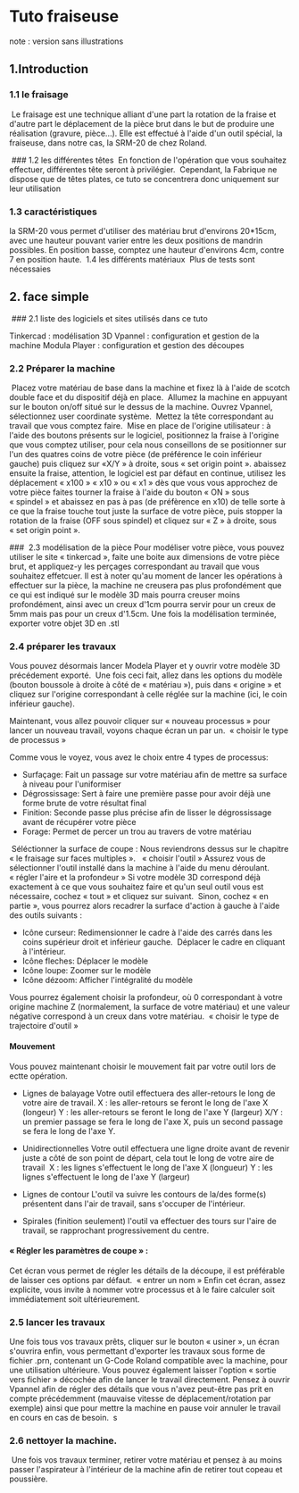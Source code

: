 # Tuto fraiseuse

note : version sans illustrations

## 1.Introduction 
### 1.1 le fraisage
 Le fraisage est une technique alliant d'une part la rotation de la fraise et d'autre part le déplacement de la pièce brut dans le but de produire une réalisation (gravure, pièce...). Elle est effectué à l'aide d'un outil spécial, la fraiseuse, dans notre cas, la SRM-20 de chez Roland.

 ### 1.2 les différentes têtes
 En fonction de l'opération que vous souhaitez effectuer, différentes tête seront à privilégier. <reprendre la page du manuel dessus> Cependant, la Fabrique ne dispose que de têtes plates, ce tuto se concentrera donc uniquement sur leur utilisation

### 1.3 caractéristiques

la SRM-20 vous permet d'utiliser des matériau brut d'environs 20*15cm, avec une hauteur pouvant varier entre les deux positions de mandrin possibles. En position basse, comptez une hauteur d'environs 4cm, contre 7 en position haute.  1.4 les différents matériaux
 Plus de tests sont nécessaies  

## 2. face simple

 ### 2.1 liste des logiciels et sites utilisés dans ce tuto

Tinkercad : modélisation 3D Vpannel : configuration et gestion de la machine
Modula Player : configuration et gestion des découpes  


### 2.2 Préparer la machine
 Placez votre matériau de base dans la machine et fixez là à l'aide de scotch double face et du dispositif déjà en place.  Allumez la machine en appuyant sur le bouton on/off situé sur le dessus de la machine. Ouvrez Vpannel, sélectionnez user coordinate système.  Mettez la tête correspondant au travail que vous comptez faire.  Mise en place de l'origine utilisateur : à l'aide des boutons présents sur le logiciel, positionnez la fraise à l'origine que vous comptez utiliser, pour cela nous conseillons de se positionner sur l'un des quatres coins de votre pièce (de préférence le coin inférieur gauche) puis cliquez sur «X/Y » à droite, sous « set origin point ». abaissez ensuite la fraise, attention, le logiciel est par défaut en continue, utilisez les déplacement « x100 » « x10 » ou « x1 » dès que vous vous approchez de votre pièce faites tourner la fraise à l'aide du bouton « ON » sous « spindel » et abaissez en pas à pas (de préfèrence en x10) de telle sorte à ce que la fraise touche tout juste la surface de votre pièce, puis stopper la rotation de la fraise (OFF sous spindel) et cliquez sur « Z » à droite, sous « set origin point ».

###  2.3 modélisation de la pièce
Pour modéliser votre pièce, vous pouvez utiliser le site « tinkercad », faite une boite aux dimensions de votre pièce brut, et appliquez-y les perçages correspondant au travail que vous souhaitez effetcuer. Il est à noter qu'au moment de lancer les opérations à effectuer sur la pièce, la machine ne creusera pas plus profondément que ce qui est indiqué sur le modèle 3D mais pourra creuser moins profondément, ainsi avec un creux d'1cm pourra servir pour un creux de 5mm mais pas pour un creux d'1.5cm. Une fois la modélisation terminée, exporter votre objet 3D en .stl  

### 2.4 préparer les travaux 
Vous pouvez désormais lancer Modela Player et y ouvrir votre modèle 3D précédement exporté.  Une fois ceci fait, allez dans les options du modèle (bouton boussole à droite à côté de « matériau »), puis dans « origine » et cliquez sur l'origine correspondant à celle réglée sur la machine (ici, le coin inférieur gauche).  

Maintenant, vous allez pouvoir cliquer sur « nouveau processus » pour lancer un nouveau travail, voyons chaque écran un par un.  « choisir le type de processus »

Comme vous le voyez, vous avez le choix entre 4 types de processus:
- Surfaçage: Fait un passage sur votre matériau afin de mettre sa surface à niveau pour l'uniformiser
- Dégrossissage: Sert à faire une première passe pour avoir déjà une forme brute de votre résultat final
- Finition: Seconde passe plus précise afin de lisser le dégrossissage avant de récupérer votre pièce
- Forage: Permet de percer un trou au travers de votre matériau

 Séléctionner la surface de coupe :
Nous reviendrons dessus sur le chapitre « le fraisage sur faces multiples ».   « choisir l'outil » Assurez vous de sélectionner l'outil installé dans la machine à l'aide du menu déroulant.  « régler l'aire et la profondeur » Si votre modèle 3D correspond déjà exactement à ce que vous souhaitez faire et qu'un seul outil vous est nécessaire, cochez « tout » et cliquez sur suivant.  Sinon, cochez « en partie », vous pourrez alors recadrer la surface d'action à gauche à l'aide des outils suivants :
- Icône curseur: Redimensionner le cadre à l'aide des carrés dans les coins supérieur droit et inférieur gauche.
 Déplacer le cadre en cliquant à l'intérieur.
- Icône fleches: Déplacer le modèle
- Icône loupe: Zoomer sur le modèle
- Icône dézoom: Afficher l'intégralité du modèle

Vous pourrez également choisir la profondeur, où 0 correspondant à votre origine machine Z (normalement, la surface de votre matériau) et une valeur négative correspond à un creux dans votre matériau.  « choisir le type de trajectoire d'outil »

#### Mouvement
Vous pouvez maintenant choisir le mouvement fait par votre outil lors de ectte opération.  

- Lignes de balayage
Votre outil effectuera des aller-retours le long de votre aire de travail. X : les aller-retours se feront le long de l'axe X (longeur) Y : les aller-retours se feront le long de l'axe Y (largeur) X/Y : un premier passage se fera le long de l'axe X, puis un second passage se fera le long de l'axe Y.

- Unidirectionnelles
Votre outil effectuera une ligne droite avant de revenir juste a côté de son point de départ, cela tout le long de votre aire de travail  X : les lignes s'effectuent le long de l'axe X (longueur) Y : les lignes s'effectuent le long de l'axe Y (largeur)

- Lignes de contour
L'outil va suivre les contours de la/des forme(s) présentent dans l'air de travail, sans s'occuper de l'intérieur.

- Spirales
(finition seulement) l'outil va effectuer des tours sur l'aire de travail, se rapprochant progressivement du centre.

#### « Régler les paramètres de coupe » :
Cet écran vous permet de régler les détails de la découpe, il est préférable de laisser ces options par défaut.  « entrer un nom » Enfin cet écran, assez explicite, vous invite à nommer votre processus et à le faire calculer soit immédiatement soit ultérieurement. 

### 2.5 lancer les travaux 

Une fois tous vos travaux prêts, cliquer sur le bouton « usiner », un écran s'ouvrira enfin, vous permettant d'exporter les travaux sous forme de fichier .prn, contenant un G-Code Roland compatible avec la machine, pour une utilisation ultérieure. Vous pouvez également laisser l'option « sortie vers fichier » décochée afin de lancer le travail directement. Pensez à ouvrir Vpannel afin de régler des détails que vous n'avez peut-être pas prit en compte précédemment (mauvaise vitesse de déplacement/rotation par exemple) ainsi que pour mettre la machine en pause voir annuler le travail en cours en cas de besoin.  s

### 2.6 nettoyer la machine.
 Une fois vos travaux terminer, retirer votre matériau et pensez à au moins passer l'aspirateur à l'intérieur de la machine afin de retirer tout copeau et poussière.

